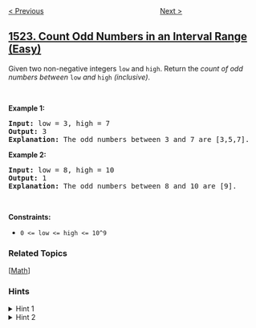 <!--|This file generated by command(leetcode description); DO NOT EDIT.    |-->
<!--+----------------------------------------------------------------------+-->
<!--|@author    awesee <openset.wang@gmail.com>                           |-->
<!--|@link      https://github.com/awesee                                 |-->
<!--|@home      https://github.com/awesee/leetcode                        |-->
<!--+----------------------------------------------------------------------+-->

[< Previous](../diameter-of-n-ary-tree "Diameter of N-Ary Tree")
　　　　　　　　　　　　　　　　
[Next >](../number-of-sub-arrays-with-odd-sum "Number of Sub-arrays With Odd Sum")

## [1523. Count Odd Numbers in an Interval Range (Easy)](https://leetcode.com/problems/count-odd-numbers-in-an-interval-range "在区间范围内统计奇数数目")

<p>Given two non-negative integers <code>low</code> and <code><font face="monospace">high</font></code>. Return the <em>count of odd numbers between </em><code>low</code><em> and </em><code><font face="monospace">high</font></code><em>&nbsp;(inclusive)</em>.</p>

<p>&nbsp;</p>
<p><strong>Example 1:</strong></p>

<pre>
<strong>Input:</strong> low = 3, high = 7
<strong>Output:</strong> 3
<b>Explanation: </b>The odd numbers between 3 and 7 are [3,5,7].</pre>

<p><strong>Example 2:</strong></p>

<pre>
<strong>Input:</strong> low = 8, high = 10
<strong>Output:</strong> 1
<b>Explanation: </b>The odd numbers between 8 and 10 are [9].</pre>

<p>&nbsp;</p>
<p><strong>Constraints:</strong></p>

<ul>
	<li><code>0 &lt;= low &lt;= high&nbsp;&lt;= 10^9</code></li>
</ul>

### Related Topics
  [[Math](../../tag/math/README.md)]

### Hints
<details>
<summary>Hint 1</summary>
If the range (high - low + 1) is even, the number of even and odd numbers in this range will be the same.
</details>

<details>
<summary>Hint 2</summary>
If the range (high - low + 1) is odd, the solution will depend on the parity of high and low.
</details>

